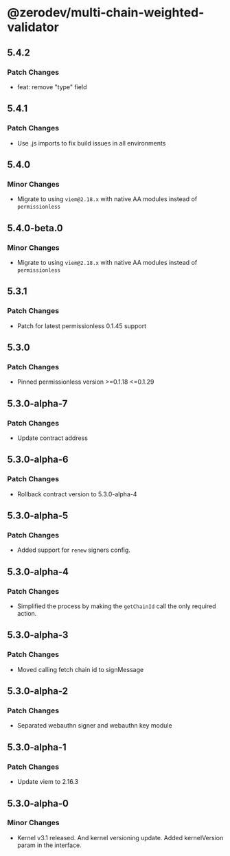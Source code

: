 # @zerodev/multi-chain-weighted-validator

## 5.4.2

### Patch Changes

- feat: remove "type" field

## 5.4.1

### Patch Changes

- Use .js imports to fix build issues in all environments

## 5.4.0

### Minor Changes

- Migrate to using `viem@2.18.x` with native AA modules instead of `permissionless`

## 5.4.0-beta.0

### Minor Changes

- Migrate to using `viem@2.18.x` with native AA modules instead of `permissionless`

## 5.3.1

### Patch Changes

- Patch for latest permissionless 0.1.45 support

## 5.3.0

### Patch Changes

- Pinned permissionless version >=0.1.18 <=0.1.29

## 5.3.0-alpha-7

### Patch Changes

- Update contract address

## 5.3.0-alpha-6

### Patch Changes

- Rollback contract version to 5.3.0-alpha-4

## 5.3.0-alpha-5

### Patch Changes

- Added support for `renew` signers config.

## 5.3.0-alpha-4

### Patch Changes

- Simplified the process by making the `getChainId` call the only required action.

## 5.3.0-alpha-3

### Patch Changes

- Moved calling fetch chain id to signMessage

## 5.3.0-alpha-2

### Patch Changes

- Separated webauthn signer and webauthn key module

## 5.3.0-alpha-1

### Patch Changes

- Update viem to 2.16.3

## 5.3.0-alpha-0

### Minor Changes

- Kernel v3.1 released. And kernel versioning update. Added kernelVersion param in the interface.

